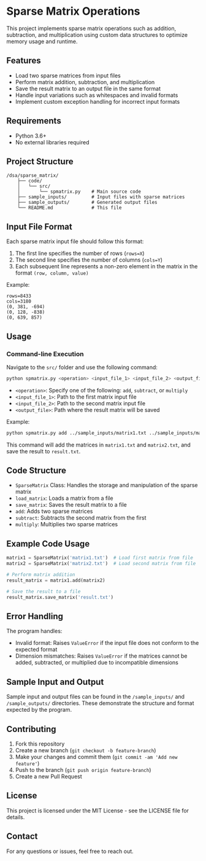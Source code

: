 # Sparse Matrix Operations

This project implements sparse matrix operations such as addition, subtraction, and multiplication using custom data structures to optimize memory usage and runtime.

## Features

- Load two sparse matrices from input files
- Perform matrix addition, subtraction, and multiplication
- Save the result matrix to an output file in the same format
- Handle input variations such as whitespaces and invalid formats
- Implement custom exception handling for incorrect input formats

## Requirements

- Python 3.6+
- No external libraries required

## Project Structure

```
/dsa/sparse_matrix/
    ├── code/
    │   └── src/
    │       └── spmatrix.py    # Main source code
    ├── sample_inputs/         # Input files with sparse matrices
    ├── sample_outputs/        # Generated output files
    └── README.md              # This file
```

## Input File Format

Each sparse matrix input file should follow this format:

1. The first line specifies the number of rows (`rows=X`)
2. The second line specifies the number of columns (`cols=Y`)
3. Each subsequent line represents a non-zero element in the matrix in the format `(row, column, value)`

Example:

```
rows=8433
cols=3180
(0, 381, -694)
(0, 128, -838)
(0, 639, 857)
```

## Usage

### Command-line Execution

Navigate to the `src/` folder and use the following command:

```bash
python spmatrix.py <operation> <input_file_1> <input_file_2> <output_file>
```

- `<operation>`: Specify one of the following: `add`, `subtract`, or `multiply`
- `<input_file_1>`: Path to the first matrix input file
- `<input_file_2>`: Path to the second matrix input file
- `<output_file>`: Path where the result matrix will be saved

Example:

```bash
python spmatrix.py add ../sample_inputs/matrix1.txt ../sample_inputs/matrix2.txt ../sample_outputs/result.txt
```

This command will add the matrices in `matrix1.txt` and `matrix2.txt`, and save the result to `result.txt`.

## Code Structure

- `SparseMatrix` Class: Handles the storage and manipulation of the sparse matrix
- `load_matrix`: Loads a matrix from a file
- `save_matrix`: Saves the result matrix to a file
- `add`: Adds two sparse matrices
- `subtract`: Subtracts the second matrix from the first
- `multiply`: Multiplies two sparse matrices

## Example Code Usage

```python
matrix1 = SparseMatrix('matrix1.txt')  # Load first matrix from file
matrix2 = SparseMatrix('matrix2.txt')  # Load second matrix from file

# Perform matrix addition
result_matrix = matrix1.add(matrix2)

# Save the result to a file
result_matrix.save_matrix('result.txt')
```

## Error Handling

The program handles:

- Invalid format: Raises `ValueError` if the input file does not conform to the expected format
- Dimension mismatches: Raises `ValueError` if the matrices cannot be added, subtracted, or multiplied due to incompatible dimensions

## Sample Input and Output

Sample input and output files can be found in the `/sample_inputs/` and `/sample_outputs/` directories. These demonstrate the structure and format expected by the program.

## Contributing

1. Fork this repository
2. Create a new branch (`git checkout -b feature-branch`)
3. Make your changes and commit them (`git commit -am 'Add new feature'`)
4. Push to the branch (`git push origin feature-branch`)
5. Create a new Pull Request

## License

This project is licensed under the MIT License - see the LICENSE file for details.

## Contact

For any questions or issues, feel free to reach out.
